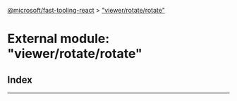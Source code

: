 [@microsoft/fast-tooling-react](../README.md) > ["viewer/rotate/rotate"](../modules/_viewer_rotate_rotate_.md)

# External module: "viewer/rotate/rotate"

## Index

---

